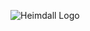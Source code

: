 ![Heimdall Logo](https://github.com/JustCallMeSimon26/Heimdall/blob/1697ebf53796d7c989666265938a83665ca54e44/assets/heimdall_text_logo.png)

